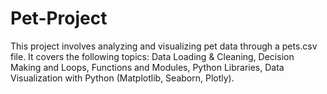 # Pet-Project
This project involves analyzing and visualizing pet data through a pets.csv file. It covers the following topics: Data Loading &amp; Cleaning, Decision Making and Loops, Functions and Modules, Python Libraries, Data Visualization with Python (Matplotlib, Seaborn, Plotly).
